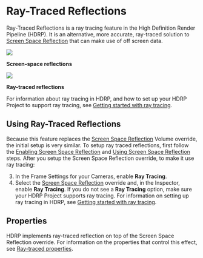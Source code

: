 # Ray-Traced Reflections

Ray-Traced Reflections is a ray tracing feature in the High Definition Render Pipeline (HDRP). It is an alternative, more accurate, ray-traced solution to [Screen Space Reflection](Override-Screen-Space-Reflection.md) that can make use of off screen data.

![](Images/RayTracedReflections1.png)

**Screen-space reflections**

![](Images/RayTracedReflections2.png)

**Ray-traced reflections**

For information about ray tracing in HDRP, and how to set up your HDRP Project to support ray tracing, see [Getting started with ray tracing](Ray-Tracing-Getting-Started.md).

## Using Ray-Traced Reflections

Because this feature replaces the [Screen Space Reflection](Override-Screen-Space-Reflection.md) Volume override, the initial setup is very similar. To setup ray traced reflections, first follow the [Enabling Screen Space Reflection](Override-Screen-Space-Reflection.md#enabling-screen-space-reflection) and [Using Screen Space Reflection](Override-Screen-Space-Reflection.md#using-screen-space-reflection) steps. After you setup the Screen Space Reflection override, to make it use ray tracing:

3. In the Frame Settings for your Cameras, enable **Ray Tracing**.
4. Select the [Screen Space Reflection](Override-Screen-Space-Reflection.md) override and, in the Inspector, enable **Ray Tracing**. If you do not see a **Ray Tracing** option, make sure your HDRP Project supports ray tracing. For information on setting up ray tracing in HDRP, see [Getting started with ray tracing](Ray-Tracing-Getting-Started.md).

## Properties

HDRP implements ray-traced reflection on top of the Screen Space Reflection override. For information on the properties that control this effect, see [Ray-traced properties](Override-Screen-Space-Reflection.md#ray-traced).

